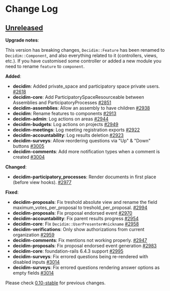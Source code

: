 # Change Log

## [Unreleased](https://github.com/decidim/decidim/tree/HEAD)

**Upgrade notes**:

This version has breaking changes, `Decidim::Feature` has been renamed to `Decidim::Component`,
and also everything related to it (controllers, views, etc.). If you have customised some
controller or added a new module you need to rename `feature` to `component`.

**Added**:

- **decidim**: Added private_space and participatory space private users. [\#2618](https://github.com/decidim/decidim/pull/2618)
- **decidim-core**: Add ParticipatorySpaceResourceable between Assemblies and ParticipatoryProcesses [\#2851](https://github.com/decidim/decidim/pull/2851)
- **decidim-assemblies**: Allow an assembly to have children [\#2938](https://github.com/decidim/decidim/pull/2938)
- **decidim**: Rename features to components [\#2913](https://github.com/decidim/decidim/pull/2913)
- **decidim-admin**: Log actions on areas [\#2944](https://github.com/decidim/decidim/pull/2944)
- **decidim-budgets**: Log actions on projects [\#2949](https://github.com/decidim/decidim/pull/2949)
- **decidim-meetings**: Log meeting registration exports [\#2922](https://github.com/decidim/decidim/pull/2922)
- **decidim-accountability**: Log results deletion [\#2923](https://github.com/decidim/decidim/pull/2923)
- **decidim-surveys**: Allow reordering questions via "Up" & "Down" buttons [\#3005](https://github.com/decidim/decidim/pull/3005)
- **decidim-comments**: Add more notification types when a comment is created [\#3004](https://github.com/decidim/decidim/pull/3004)

**Changed**:

- **decidim-participatory_processes**: Render documents in first place (before view hooks). [\#2977](https://github.com/decidim/decidim/pull/2977)

**Fixed**:

- **decidim-proposals**: Fix treshold absolute view and rename the field maximum_votes_per_proposal to treshold_per_proposal. [\#2994](https://github.com/decidim/decidim/pull/2994)
- **decidim-proposals**: Fix proposal endorsed event [\#2970](https://github.com/decidim/decidim/pull/2970)
- **decidim-accountability**: Fix parent results progress [\#2954](https://github.com/decidim/decidim/pull/2954)
- **decidim-core**: Fix `Decidim::UserPresenter#nickname` [\#2958](https://github.com/decidim/decidim/pull/2958)
- **decidim-verifications**: Only show authorizations from current organization [\#2959](https://github.com/decidim/decidim/pull/2959)
- **decidim-comments**: Fix mentions not working properly.  [\#2947](https://github.com/decidim/decidim/pull/2947)
- **decidim-proposals**: Fix proposal endorsed event  generation [\#2983](https://github.com/decidim/decidim/pull/2983)
- **decidim-core**: foundation-rails 6.4.3 support [\#2995](https://github.com/decidim/decidim/pull/2995)
- **decidim-surveys**: Fix errored questions being re-rendered with disabled inputs [\#3014](https://github.com/decidim/decidim/pull/3014)
- **decidim-surveys**: Fix errored questions rendering answer options as empty fields [\#3014](https://github.com/decidim/decidim/pull/3014)

Please check [0.10-stable](https://github.com/decidim/decidim/blob/0.10-stable/CHANGELOG.md) for previous changes.
